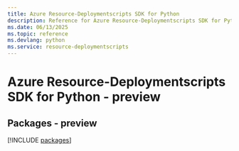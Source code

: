```yaml
---
title: Azure Resource-Deploymentscripts SDK for Python
description: Reference for Azure Resource-Deploymentscripts SDK for Python
ms.date: 06/13/2025
ms.topic: reference
ms.devlang: python
ms.service: resource-deploymentscripts
---
```

# Azure Resource-Deploymentscripts SDK for Python - preview
## Packages - preview
[!INCLUDE [packages](resource-deploymentscripts-index.md)]